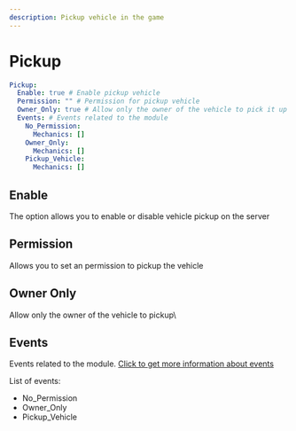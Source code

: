 ```yaml
---
description: Pickup vehicle in the game
---
```


# Pickup

```yaml
Pickup:
  Enable: true # Enable pickup vehicle
  Permission: "" # Permission for pickup vehicle
  Owner_Only: true # Allow only the owner of the vehicle to pick it up
  Events: # Events related to the module
    No_Permission:
      Mechanics: []
    Owner_Only:
      Mechanics: []
    Pickup_Vehicle:
      Mechanics: []
```

## Enable

The option allows you to enable or disable vehicle pickup on the server

## Permission

Allows you to set an permission to pickup the vehicle

## Owner Only

Allow only the owner of the vehicle to pickup\


## Events

Events related to the module.  [Click to get more information about events](../events-mechanics/)

List of events:

* No\_Permission
* Owner\_Only
* Pickup\_Vehicle
